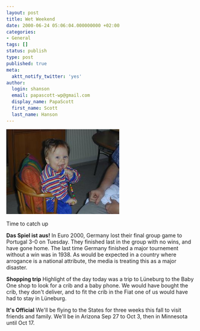 ```yaml
---
layout: post
title: Wet Weekend
date: 2000-06-24 05:06:04.000000000 +02:00
categories:
- General
tags: []
status: publish
type: post
published: true
meta:
  aktt_notify_twitter: 'yes'
author:
  login: shanson
  email: papascott-wp@gmail.com
  display_name: PapaScott
  first_name: Scott
  last_name: Hanson
---
```

<p><img src="/wordpress/wp-content/uploads/2000/06/crh0624001.jpg" height="225" width="300" border="0" alt="crh0624.jpg: " /></p>
<p>Time to catch up</p>
<p><b>Das Spiel ist aus!</b> In Euro 2000, Germany lost their final group game to Portugal 3-0 on Tuesday. They finished last in the group with no wins, and have gone home. The last time Germany finished a major tournement without a win was in 1938. As would be expected in a country where arrogance is a national attribute, the media is treating this as a major disaster. </p>
<p><b>Shopping trip</b> Highlight of the day today was a trip to Lüneburg to the Baby One shop to look for a crib and a baby phone. We would have bought the crib, they don't deliver, and to fit the crib in the Fiat one of us would have had to stay in Lüneburg.</p>
<p><b>It's Official</b> We'll be flying to the States for three weeks this fall to visit friends and family. We'll be in Arizona Sep 27 to Oct 3, then in Minnesota until Oct 17.</p>
